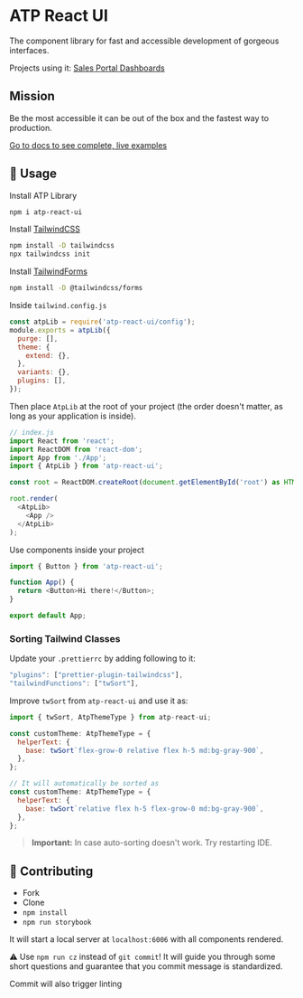 # ATP React UI

The component library for fast and accessible development of gorgeous interfaces.

Projects using it: [Sales Portal Dashboards](https://dev-sp2.meet.achievetestprep.com)

## Mission

Be the most accessible it can be out of the box and the fastest way to production.

[Go to docs to see complete, live examples](https://prep.achievetestprep.com/atp-react-ui)

## 🚀 Usage

Install ATP Library

```sh
npm i atp-react-ui
```

Install [TailwindCSS](https://tailwindcss.com/docs/installation)

```sh
npm install -D tailwindcss
npx tailwindcss init
```

Install [TailwindForms](https://github.com/tailwindlabs/tailwindcss-forms)

```sh
npm install -D @tailwindcss/forms
```

Inside `tailwind.config.js`

```js
const atpLib = require('atp-react-ui/config');
module.exports = atpLib({
  purge: [],
  theme: {
    extend: {},
  },
  variants: {},
  plugins: [],
});
```

Then place `AtpLib` at the root of your project (the order doesn't matter, as long as your application is inside).

```js
// index.js
import React from 'react';
import ReactDOM from 'react-dom';
import App from './App';
import { AtpLib } from 'atp-react-ui';

const root = ReactDOM.createRoot(document.getElementById('root') as HTMLElement);

root.render(
  <AtpLib>
    <App />
  </AtpLib>
);


```

Use components inside your project

```js
import { Button } from 'atp-react-ui';

function App() {
  return <Button>Hi there!</Button>;
}

export default App;
```

### Sorting Tailwind Classes

Update your `.prettierrc` by adding following to it:

```js
"plugins": ["prettier-plugin-tailwindcss"],
"tailwindFunctions": ["twSort"],
```

Improve `twSort` from `atp-react-ui` and use it as:

```js
import { twSort, AtpThemeType } from atp-react-ui;

const customTheme: AtpThemeType = {
  helperText: {
    base: twSort`flex-grow-0 relative flex h-5 md:bg-gray-900`,
  },
};

// It will automatically be sorted as
const customTheme: AtpThemeType = {
  helperText: {
    base: twSort`relative flex h-5 flex-grow-0 md:bg-gray-900`,
  },
};
```

> **Important:**
> In case auto-sorting doesn't work. Try restarting IDE.

## 🔌 Contributing

- Fork
- Clone
- `npm install`
- `npm run storybook`

It will start a local server at `localhost:6006` with all components rendered.

⚠ Use `npm run cz` instead of `git commit`! It will guide you through some short questions and guarantee that you commit message is standardized.

Commit will also trigger linting
